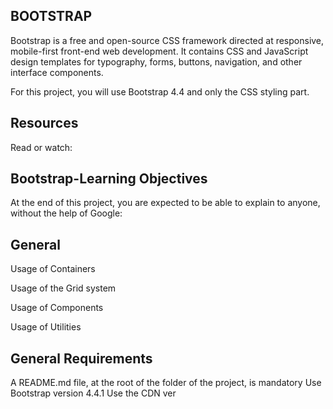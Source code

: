 ## BOOTSTRAP

Bootstrap is a free and open-source CSS framework directed at responsive, mobile-first front-end web development. It contains CSS and JavaScript design templates for typography, forms, buttons, navigation, and other interface components.

For this project, you will use Bootstrap 4.4 and only the CSS styling part.

## Resources

Read or watch:

## Bootstrap-Learning Objectives

At the end of this project, you are expected to be able to explain to anyone, without the help of Google:

## General

Usage of Containers

Usage of the Grid system

Usage of Components

Usage of Utilities

## General Requirements

A README.md file, at the root of the folder of the project, is mandatory
Use Bootstrap version 4.4.1
Use the CDN ver